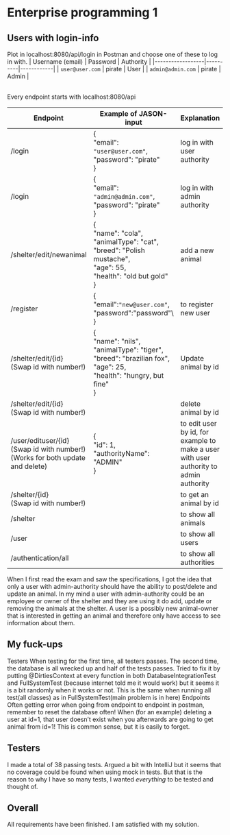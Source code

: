 # Enterprise programming 1

## Users with login-info
Plot in localhost:8080/api/login in Postman and choose one of these to log in with.
| Username (email) | Password | 	Authority |
|------------------|----------|------------|
| `user@user.com`	 | pirate	  | User       |
| `admin@admin.com` | pirate	  | Admin      |

<br/>
Every endpoint starts with localhost:8080/api 

| Endpoint                                                                   | 	Example of JASON-input                                                                                   | Explanation	                                                                          | Authority  |
|----------------------------------------------------------------------------|-----------------------------------------------------------------------------------------------------------|---------------------------------------------------------------------------------------| ---------- |
| /login                                                                     | {<br/>"email": `"user@user.com"`,<br/>"password": "pirate"<br />}                                           | log in with user authority                                                            | all        |
| /login                                                                     | 	{<br/>"email": `"admin@admin.com"`,<br/>"password": "pirate"<br/> }	                                               | log in with admin authority	                                                          | all        |
| /shelter/edit/newanimal                                                    | 	{<br/>"name": "cola",<br/>"animalType": "cat",<br/>"breed": "Polish mustache",<br/>"age": 55,<br/>"health": "old but gold"<br/>}	 | add a new animal	                                                                     | admin      |
| /register 	                                                                | {<br/>"email":`"new@user.com"`,<br/>"password":"password"\ }                                                    | to register new user                                                                  | all        |
| /shelter/edit/{id}<br/>(Swap id with number!)                                 | {<br/>"name": "nils",<br/>"animalType": "tiger",<br/>"breed": "brazilian fox",<br/>"age": 25,<br/>"health": "hungry, but fine"<br/>} | Update animal by id                                                                   | admin      |
| /shelter/edit/{id}<br/>(Swap id with number!)                                 |                                                                                                           | delete animal by id                                                                   | admin     |	
| /user/edituser/{id}<br/>(Swap id with number!)<br/>(Works for both update and delete)	 | {<br/>"id": 1,<br/>"authorityName": "ADMIN"<br/> }                                                                | to edit user by id, for example to make a user with user authority to admin authority | admin |	
| /shelter/{id}<br/>(Swap id with number!)                                        |                                                                                                           | to get an animal by id                                                                | all       |
| /shelter                                                                   | 		                                                                                                        | to show all animals	                                                                  | all       |
| /user		                                                                    |                                                                                                           | to show all users	                                                                    | all       |
| /authentication/all		                                                      |                                                                                                           | to show all authorities	                                                              | admin     |
 

When I first read the exam and saw the specifications, I got the idea that only a user with admin-authority should have the ability to post/delete and update an animal. In my mind a user with admin-authority could be an employee or owner of the shelter and they are using it do add, update or removing the animals at the shelter. A user is a possibly new animal-owner that is interested in getting an animal and therefore only have access to see information about them.

## My fuck-ups
Testers	When testing for the first time, all testers passes. The second time, the database is all wrecked up and half of the tests passes. Tried to fix it by putting @DirtiesContext at every function in both DatabaseIntegrationTest and FullSystemTest (because internet told me it would work) but it seems it is a bit randomly when it works or not. This is the same when running all test(all classes) as in FullSystemTest(main problem is in here)
Endpoints	Often getting error when going from endpoint to endpoint in postman, remember to reset the database often! When (for an example) deleting a user at id=1, that user doesn’t exist when you afterwards are going to get animal from id=1! This is common sense, but it is easily to forget.

## Testers
I made a total of 38 passing tests. Argued a bit with IntelliJ but it seems that no coverage could be found when using mock in tests. But that is the reason to why I have so many tests, I wanted _everything_ to be tested and thought of.

## Overall
All requirements have been finished. I am satisfied with my solution.
